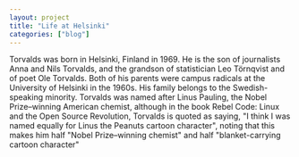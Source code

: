 ```yaml
---
layout: project
title: "Life at Helsinki"
categories: ["blog"]
---
```


Torvalds was born in Helsinki, Finland in 1969. He is the son of journalists Anna and Nils Torvalds, and the grandson of statistician Leo Törnqvist and of poet Ole Torvalds. Both of his parents were campus radicals at the University of Helsinki in the 1960s. His family belongs to the Swedish-speaking minority. Torvalds was named after Linus Pauling, the Nobel Prize–winning American chemist, although in the book Rebel Code: Linux and the Open Source Revolution, Torvalds is quoted as saying, "I think I was named equally for Linus the Peanuts cartoon character", noting that this makes him half "Nobel Prize–winning chemist" and half "blanket-carrying cartoon character"